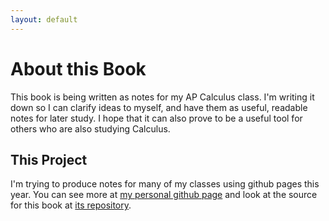 ```yaml
---
layout: default
---
```


# About this Book

This book is being written as notes for my AP Calculus class. I'm writing it down so I can clarify ideas to myself, and have them as useful, readable notes for later study. I hope that it can also prove to be a useful tool for others who are also studying Calculus.

## This Project

I'm trying to produce notes for many of my classes using github pages this year. You can see more at [my personal github page](https://porglezomp.github.io) and look at the source for this book at [its repository](https://github.com/porglezomp/ap-calc).